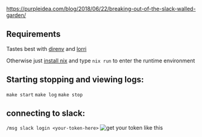 https://purpleidea.com/blog/2018/06/22/breaking-out-of-the-slack-walled-garden/

## Requirements
Tastes best with [direnv](https://direnv.net/) and [lorri](https://github.com/target/lorri)

Otherwise just [install nix](https://nixos.org/nix/download.html) and type `nix run` to enter the runtime environment

## Starting stopping and viewing logs:
`make start`
`make log`
`make stop`

## connecting to slack:
`/msg slack login <your-token-here>`
![get your token like this](https://purpleidea.com/blog/2018/06/22/breaking-out-of-the-slack-walled-garden/slack-token.png)
